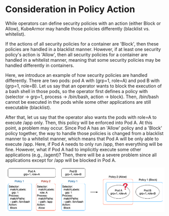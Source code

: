 # Consideration in Policy Action

While operators can define security policies with an action \(either Block or Allow\), KubeArmor may handle those policies differently \(blacklist vs. whitelist\).

If the actions of all security policies for a container are 'Block', then these policies are handled in a blacklist manner. However, if at least one security policy's action is 'Allow', then all security policies for a container are handled in a whitelist manner, meaning that some security policies may be handled differently in containers.

Here, we introduce an example of how security policies are handled differently. There are two pods: pod A with \(grp=1, role=A\) and pod B with \(grp=1, role=B\). Let us say that an operator wants to block the execution of a bash shell in those pods, so the operator first defines a policy with \(selector → grp=1, process → /bin/bash, action → block\). Then, /bin/bash cannot be executed in the pods while some other applications are still executable \(blacklist\).

After that, let us say that the operator also wants the pods with role=A to execute /app only. Then, this policy will be enforced into Pod A. At this point, a problem may occur. Since Pod A has an 'Allow' policy and a 'Block' policy together, the way to handle those policies is changed from a blacklist manner to a whitelist manner, which means that Pod A will be only able to execute /app. Here, if Pod A needs to only run /app, then everything will be fine. However, what if Pod A had to implicitly execute some other applications \(e.g., /agent\)? Then, there will be a severe problem since all applications except for /app will be blocked in Pod A.

![Action Conflict](../.gitbook/assets/policy_action_conflict.png)

